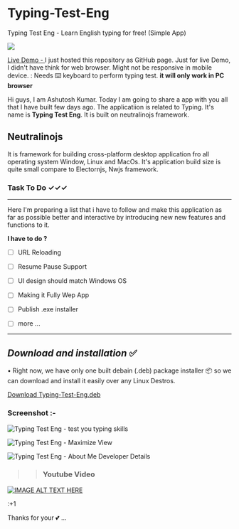 # Typing-Test-Eng
Typing Test Eng - Learn English typing for free! (Simple App)


[![](https://img.shields.io/badge/Neutralino_js-yellow?style=for-the-badge)]([https://neutralino.js.org/])

   
[Live Demo - ](https://astokum.github.io/Typing-Test-Eng/)
I just hosted this repository as GitHub page. Just for live Demo, I didn't have think for web browser. Might not be responsive in mobile device. : Needs ⌨️ keyboard to perform typing test.
**it will only work in PC browser**
  
Hi guys, I am Ashutosh Kumar. Today I am going to share a app with you all that I have built few days ago. The applicatiion is related to Typing. It's name is **Typing Test Eng**. It is built on neutralinojs framework.
  
  
## Neutralinojs  
It is framework for building cross-platform desktop application fro all operating system Window, Linux and MacOs.
It's application build size is quite small compare to Electornjs, Nwjs framework.
  
  
### Task To Do ✓✓✓
- - -
Here I'm preparing a list that i have to follow and make this application as far as possible better and interactive by introducing new new features and functions to it. 

**I have to do ?**

- [ ] URL Reloading
- [ ] Resume Pause Support
- [ ] UI design should match Windows OS
- [ ] Making it Fully Wep App
- [ ] Publish .exe installer
- [ ] more ...

  
  



***
## _Download and installation_ ✅

• Right now, we have only one built debain (.deb) package installer 📦 so we can download and install it easily over any Linux Destros.

[ Download Typing-Test-Eng.deb](https://github.com/astokum/Typing-Test-Eng/releases/tag/v1.0-beta)
 
  

### Screenshot :- 
![Typing Test Eng - test you typing skills](https://github.com/astokum/Typing-Test-Eng/blob/main/screenshot/Typing%20Test%20Eng%20%201%20.png)
  
  
![Typing Test Eng - Maximize View](https://github.com/astokum/Typing-Test-Eng/blob/main/screenshot/Typing%20Test%20Eng%202%20Typed.png)
  
  
![Typing Test Eng - About Me Developer Details](https://github.com/astokum/Typing-Test-Eng/blob/main/screenshot/Typing%20Test%20Eng%20-%203%20About%20Me.png)
  
  
>> ### Youtube Video
  
[![IMAGE ALT TEXT HERE](http://img.youtube.com/vi/dkuxp0aHrgg/0.jpg)](http://www.youtube.com/watch?v=dkuxp0aHrgg)
  
  
:+1 

Thanks for your 💕 ...
